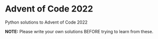 # Advent of Code 2022

Python solutions to Advent of Code 2022

**NOTE:** Please write your own solutions BEFORE trying to learn from these.
